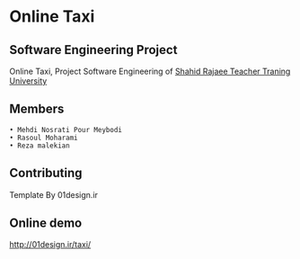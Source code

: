 # Online Taxi


## Software Engineering Project

Online Taxi, Project Software Engineering of [Shahid Rajaee Teacher Traning University](http://www.srttu.edu/en/) 

## Members

	• Mehdi Nosrati Pour Meybodi
	• Rasoul Moharami
	• Reza malekian

## Contributing


Template By 01design.ir

## Online demo

http://01design.ir/taxi/
